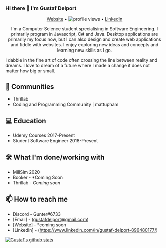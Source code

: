 ### Hi there 👋 I'm Gustaf Delport

<p align="center">
  <a href="">Website</a> •
  <img src="https://gpvc.arturio.dev/GustafDelport" alt="profile views"> •  
  <a href="https://www.linkedin.com/in/gustaf-delport-896480177/">LinkedIn</a>
</p>

<p align="center">
I'm a Computer Science student specialising in Software Engineering. I primarily program in Javascript, C# and Java. Desktop applications are primarily my focus now, but I can also design and create web applications and fiddle with websites. I enjoy exploring new ideas and concepts and learning new skills as I go.

I dabble in the fine art of code often crossing the line between reality and dreams. I love to dream of a future where I made a change it does not matter how big or small. </p>

## 👯 Communities
- Thrillab
- Coding and Programming Community | mattupham

## 💻 Education
- Udemy Courses 2017-Present
- Student Software Engineer 2018-Present

## 🛠 What I'm done/working with
- MillSim 2020
- Booker - *Coming Soon
- Thrillab - *Coming soon*

## 📫 How to reach me
- Discord - Gunter#6733
- [Email] - (gustafdelport@gmail.com)
- [Website] - *coming soon
- [LinkedIn] - (https://www.linkedin.com/in/gustaf-delport-896480177/)

[![Gustaf's github stats](https://github-readme-stats.vercel.app/api?username=GustafDelport&show_icons=true&theme=dracula)](https://github.com/anuraghazra/github-readme-stats)

